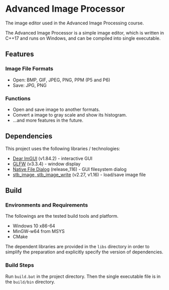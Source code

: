 # Advanced Image Processor

The image editor used in the Advanced Image Processing course.

The Advanced Image Processor is a simple image editor, which is written in C++17 and runs on Windows, and can be compiled into single executable.

## Features

### Image File Formats

- Open: BMP, GIF, JPEG, PNG, PPM (P5 and P6)
- Save: JPG, PNG

### Functions

- Open and save image to another formats.
- Convert a image to gray scale and show its histogram.
- ...and more features in the future.

## Dependencies

This project uses the following libraries / technologies:

- [Dear ImGUI](https://github.com/ocornut/imgui) (v1.84.2) - interactive GUI
- [GLFW](https://www.glfw.org/) (v3.3.4) - window display
- [Native File Dialog](https://github.com/mlabbe/nativefiledialog) (release_116) - GUI filesystem dialog
- [stb_image, stb_image_write](https://github.com/nothings/stb) (v2.27, v1.16) - load/save image file

## Build

### Environments and Requirements

The followings are the tested build tools and platform.

- Windows 10 x86-64
- MinGW-w64 from MSYS
- CMake

The dependent libraries are provided in the `libs` directory in order to simplify the preparation and explicitly specify the version of dependencies.

### Build Steps

Run `build.bat` in the project directory. Then the single executable file is in the `build/bin` directory.
